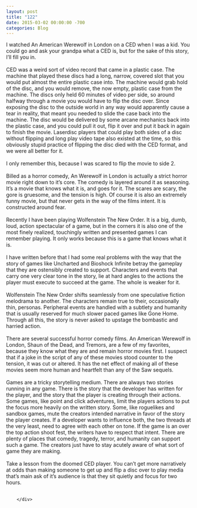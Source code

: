 ```yaml
---
layout: post
title: "122"
date: 2015-03-02 00:00:00 -700
categories: Blog
---
```


<div class="blog-content">
				<div class="paragraph" style="text-align:left;"><span style=""><span style="">I watched An American Werewolf in London on a CED when I was a kid. You could go and ask your grandpa what a CED is, but for the sake of this story, I&rsquo;ll fill you in. </span><br><span style=""></span><br><span style=""></span><span style="">CED was a weird sort of video record that came in a plastic case. The machine that played these discs had a long, narrow, covered slot that you would put almost the entire plastic case into. The machine would grab hold of the disc, and you would remove, the now empty, plastic case from the machine. The discs only held 60 minutes of video per side, so around halfway through a movie you would have to flip the disc over. Since exposing the disc to the outside world in any way would apparently cause a tear in reality, that meant you needed to slide the case back into the machine. The disc would be delivered by some arcane mechanics back into the plastic case, and you could pull it out, flip it over and put it back in again to finish the movie. Laserdisc players that could play both sides of a disc without flipping and long play video tape also existed at the time, so this obviously stupid practice of flipping the disc died with the CED format, and we were all better for it. </span><br><span style=""></span><br><span style=""></span><span style="">I only remember this, because I was scared to flip the movie to side 2. </span><br><span style=""></span><br><span style=""></span><span style="">Billed as a horror comedy, An Werewolf in London is actually a strict horror movie right down to it&rsquo;s core. The comedy is layered around it as seasoning. It&rsquo;s a movie that knows what it is, and goes for it. The scares are scary, the gore is gruesome, and the tension is high. Of course it is also an extremely funny movie, but that never gets in the way of the films intent. It is constructed around fear. </span><br><span style=""></span><br><span style=""></span><span style="">Recently I have been playing Wolfenstein The New Order. It is a big, dumb, loud, action spectacular of a game, but in the corners it is also one of the most finely realized, touchingly written and presented games I can remember playing. It only works because this is a game that knows what it is.</span><br><span style=""></span><br><span style=""></span><span style="">I have written before that I had some real problems with the way that the story of games like Uncharted and Bioshock Infinite betray the gameplay that they are ostensibly created to support. Characters and events that carry one very clear tone in the story, lie at hard angles to the actions the player must execute to succeed at the game. The whole is weaker for it.</span><br><span style=""></span><br><span style=""></span><span style="">Wolfenstein The New Order shifts seamlessly from one speculative fiction melodrama to another. The characters remain true to their, occasionally thin, personas. Peripheral events are handled with a subtlety and humanity that is usually reserved for much slower paced games like Gone Home. Through all this, the story is never asked to upstage the bombastic and harried action. </span><br><span style=""></span><br><span style=""></span><span style="">There are several successful horror comedy films. An American Werewolf in London, Shaun of the Dead, and Tremors, are a few of my favorites, because they know what they are and remain horror movies first. I suspect that if a joke in the script of any of these movies stood counter to the tension, it was cut or altered. It has the net effect of making all of these movies seem more human and heartfelt than any of the Saw sequels. </span><br><span style=""></span><br><span style=""></span><span style="">Games are a tricky storytelling medium. There are always two stories running in any game. There is the story that the developer has written for the player, and the story that the player is creating through their actions. Some games, like point and click adventures, limit the players actions to put the focus more heavily on the written story. Some, like roguelikes and sandbox games, mute the creators intended narrative in favor of the story the player creates. If a developer wants to influence both, the two threads at the very least, need to agree with each other on tone. If the game is an over the top action shoot fest, the writers have to respect that intent. There are plenty of places that comedy, tragedy, terror, and humanity can support such a game. The creators just have to stay acutely aware of what sort of game they are making.</span><br><span style=""></span><br><span style=""></span><span style="">Take a lesson from the doomed CED player. You can&rsquo;t get more narratively at odds than making someone to get up and flip a disc over to play media that&rsquo;s main ask of it&rsquo;s audience is that they sit quietly and focus for two hours.</span><br><br></span></div>

		</div>
        